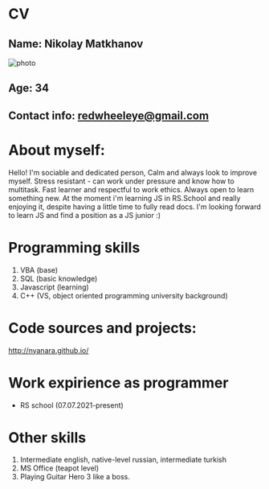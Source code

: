 # CV
## Name: Nikolay Matkhanov
![photo](https://cdn.shopify.com/s/files/1/1018/7517/files/fat_cat_66c8fd4d-d872-4ac7-9ae0-0a56ac8b48e9_large.png)
## Age: 34
## Contact info: redwheeleye@gmail.com

# About myself:
Hello!
I'm sociable and dedicated person, Calm and always look to improve myself. 
Stress resistant - can work under pressure and know how to multitask.
Fast learner and respectful to work ethics. Always open to learn something new.
At the moment i'm learning JS in RS.School and really enjoying it, despite having a little time to fully read docs.
I'm looking forward to learn JS and find a position as a JS junior :)


# Programming skills

1. VBA (base)
2. SQL (basic knowledge)
3. Javascript (learning)
4. C++ (VS, object oriented programming university background)

# Code sources and projects:

http://nyanara.github.io/

# Work expirience as programmer

* RS school (07.07.2021-present)

# Other skills
1. Intermediate english, native-level russian, intermediate turkish
2. MS Office (teapot level)
3. Playing Guitar Hero 3 like a boss.
